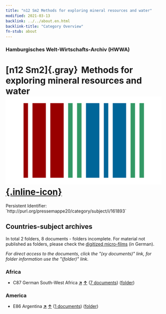 ```yaml
---
title: "n12 Sm2 Methods for exploring mineral resources and water"
modified: 2021-03-13
backlink: ../../about.en.html
backlink-title: "Category Overview"
fn-stub: about
---
```


### Hamburgisches Welt-Wirtschafts-Archiv (HWWA)

# [n12 Sm2]{.gray}&#8201; Methods for exploring mineral resources and water &#160; [![Wikidata](/images/Wikidata-logo.svg "Wikidata"){.inline-icon}](http://www.wikidata.org/entity/Q104710553)

<div class="hint">Persistent Identifier: `http://purl.org/pressemappe20/category/subject/i/161893`</div>







## Countries-subject archives





In total 2 folders, 8 documents - folders incomplete.
For material not published as folders, please check the [digitized micro-films](/film/h1_sh.de.html) (in German).

_For direct access to the documents, click the "(xy documents)" link, for folder information use the "(folder)" link._



### Africa

- C87 German South-West Africa [**&nearr;**](../../../geo/i/141450/about.en.html "German South-West Africa (all folders)") [**&uarr;**](../../../geo/about.en.html#C87 "Country category system") (<a href="https://pm20.zbw.eu/iiifview/folder/sh/141450,161893" title="about: German South-West Africa : Methods for exploring mineral resources and water" target="_blank">7 documents</a>) ([folder](../../../../folder/sh/1414xx/141450/1618xx/161893/about.en.html))

### America

- E86 Argentina [**&nearr;**](../../../geo/i/141692/about.en.html "Argentina (all folders)") [**&uarr;**](../../../geo/about.en.html#E86 "Country category system") (<a href="https://pm20.zbw.eu/iiifview/folder/sh/141692,161893" title="about: Argentina : Methods for exploring mineral resources and water" target="_blank">1 documents</a>) ([folder](../../../../folder/sh/1416xx/141692/1618xx/161893/about.en.html))








